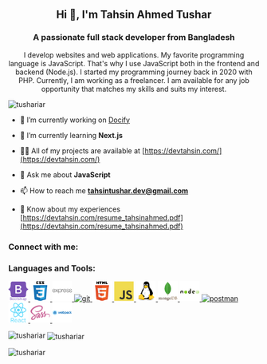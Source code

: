 <h2 align="center">Hi 👋, I'm Tahsin Ahmed Tushar</h2>
<h3 align="center">A passionate full stack developer from Bangladesh</h3>
<p align="center">
I develop websites and web applications. My favorite programming language is JavaScript. That's why I use JavaScript both in the frontend and backend (Node.js). I started my programming journey back in 2020 with PHP. Currently, I am working as a freelancer. I am available for any job opportunity that matches my skills and suits my interest.
</p>

<p align="left"> <img src="https://komarev.com/ghpvc/?username=tushariar&label=Profile%20views&color=0e75b6&style=flat" alt="tushariar" /> </p>

- 🔭 I’m currently working on [Docify](https://docify.devtahsin.com/)

- 🌱 I’m currently learning **Next.js**

- 👨‍💻 All of my projects are available at [https://devtahsin.com/](https://devtahsin.com/)

- 💬 Ask me about **JavaScript**

- 📫 How to reach me **tahsintushar.dev@gmail.com**

- 📄 Know about my experiences [https://devtahsin.com/resume_tahsinahmed.pdf](https://devtahsin.com/resume_tahsinahmed.pdf)

<h3 align="left">Connect with me:</h3>
<p align="left">
</p>

<h3 align="left">Languages and Tools:</h3>
<p align="left"> <a href="https://getbootstrap.com" target="_blank" rel="noreferrer"> <img src="https://raw.githubusercontent.com/devicons/devicon/master/icons/bootstrap/bootstrap-plain-wordmark.svg" alt="bootstrap" width="40" height="40"/> </a> <a href="https://www.w3schools.com/css/" target="_blank" rel="noreferrer"> <img src="https://raw.githubusercontent.com/devicons/devicon/master/icons/css3/css3-original-wordmark.svg" alt="css3" width="40" height="40"/> </a> <a href="https://expressjs.com" target="_blank" rel="noreferrer"> <img src="https://raw.githubusercontent.com/devicons/devicon/master/icons/express/express-original-wordmark.svg" alt="express" width="40" height="40"/> </a> <a href="https://git-scm.com/" target="_blank" rel="noreferrer"> <img src="https://www.vectorlogo.zone/logos/git-scm/git-scm-icon.svg" alt="git" width="40" height="40"/> </a> <a href="https://www.w3.org/html/" target="_blank" rel="noreferrer"> <img src="https://raw.githubusercontent.com/devicons/devicon/master/icons/html5/html5-original-wordmark.svg" alt="html5" width="40" height="40"/> </a> <a href="https://developer.mozilla.org/en-US/docs/Web/JavaScript" target="_blank" rel="noreferrer"> <img src="https://raw.githubusercontent.com/devicons/devicon/master/icons/javascript/javascript-original.svg" alt="javascript" width="40" height="40"/> </a> <a href="https://www.linux.org/" target="_blank" rel="noreferrer"> <img src="https://raw.githubusercontent.com/devicons/devicon/master/icons/linux/linux-original.svg" alt="linux" width="40" height="40"/> </a> <a href="https://www.mongodb.com/" target="_blank" rel="noreferrer"> <img src="https://raw.githubusercontent.com/devicons/devicon/master/icons/mongodb/mongodb-original-wordmark.svg" alt="mongodb" width="40" height="40"/> </a> <a href="https://nodejs.org" target="_blank" rel="noreferrer"> <img src="https://raw.githubusercontent.com/devicons/devicon/master/icons/nodejs/nodejs-original-wordmark.svg" alt="nodejs" width="40" height="40"/> </a> <a href="https://postman.com" target="_blank" rel="noreferrer"> <img src="https://www.vectorlogo.zone/logos/getpostman/getpostman-icon.svg" alt="postman" width="40" height="40"/> </a> <a href="https://reactjs.org/" target="_blank" rel="noreferrer"> <img src="https://raw.githubusercontent.com/devicons/devicon/master/icons/react/react-original-wordmark.svg" alt="react" width="40" height="40"/> </a> <a href="https://sass-lang.com" target="_blank" rel="noreferrer"> <img src="https://raw.githubusercontent.com/devicons/devicon/master/icons/sass/sass-original.svg" alt="sass" width="40" height="40"/> </a> <a href="https://webpack.js.org" target="_blank" rel="noreferrer"> <img src="https://raw.githubusercontent.com/devicons/devicon/d00d0969292a6569d45b06d3f350f463a0107b0d/icons/webpack/webpack-original-wordmark.svg" alt="webpack" width="40" height="40"/> </a> </p>

<p><img align="left" src="https://github-readme-stats.vercel.app/api/top-langs?username=tushariar&show_icons=true&locale=en&layout=compact" alt="tushariar" /></p>

<p>&nbsp;<img align="center" src="https://github-readme-stats.vercel.app/api?username=tushariar&show_icons=true&locale=en" alt="tushariar" /></p>

<p><img align="center" src="https://github-readme-streak-stats.herokuapp.com/?user=tushariar&" alt="tushariar" /></p>
